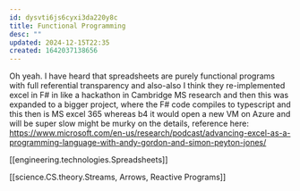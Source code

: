 ```yaml
---
id: dysvti6js6cyxi3da220y8c
title: Functional Programming
desc: ""
updated: 2024-12-15T22:35
created: 1642037138656
---
```




Oh yeah. I have heard that spreadsheets are purely functional programs with full referential transparency 
and also-also I think they re-implemented excel in F# in like a hackathon in Cambridge MS research
and then this was expanded to a bigger project, where the F# code compiles to typescript and this then is MS excel 365
whereas b4 it would open a new VM on Azure and will be super slow
might be murky on the details, reference here:
https://www.microsoft.com/en-us/research/podcast/advancing-excel-as-a-programming-language-with-andy-gordon-and-simon-peyton-jones/


[[engineering.technologies.Spreadsheets]]

[[science.CS.theory.Streams, Arrows, Reactive Programs]]